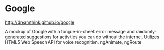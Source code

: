<h1>Google</h1>

http://dreamthink.github.io/google

A mockup of Google with a tongue-in-cheek error message and randomly-generated suggestions for activities you can do without the internet. Utilizes HTML5 Web Speech API for voice recognition. ngAnimate, ngRoute